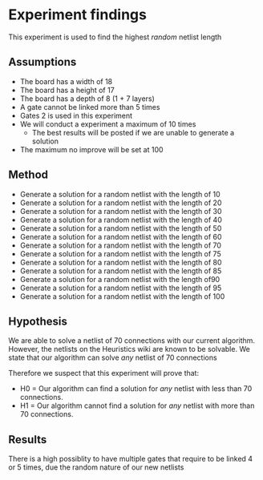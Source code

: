 # Experiment findings
This experiment is used to find the highest _random_ netlist length

## Assumptions
* The board has a width of 18
* The board has a height of 17
* The board has a depth of 8 (1 + 7 layers)
* A gate cannot be linked more than 5 times
* Gates 2 is used in this experiment
* We will conduct a experiment a maximum of 10 times
  * The best results will be posted if we are unable to generate a solution
* The maximum no improve will be set at 100

## Method
* Generate a solution for a random netlist with the length of 10
* Generate a solution for a random netlist with the length of 20
* Generate a solution for a random netlist with the length of 30
* Generate a solution for a random netlist with the length of 40
* Generate a solution for a random netlist with the length of 50
* Generate a solution for a random netlist with the length of 60
* Generate a solution for a random netlist with the length of 70
* Generate a solution for a random netlist with the length of 75
* Generate a solution for a random netlist with the length of 80
* Generate a solution for a random netlist with the length of 85
* Generate a solution for a random netlist with the length of90
* Generate a solution for a random netlist with the length of 95
* Generate a solution for a random netlist with the length of 100

## Hypothesis
We are able to solve a netlist of 70 connections with our current algorithm.
However, the netlists on the Heuristics wiki are known to be solvable.
We state that our algorithm can solve _any_ netlist of 70 connections

Therefore we suspect that this experiment will prove that:

* H0 = Our algorithm can find a solution for _any_ netlist with less than 70 connections.
* H1 = Our algorithm cannot find a solution for _any_ netlist with more than 70 connections.

## Results
There is a high possiblity to have multiple gates that require to be linked 4 or 5 times, due the random nature of our new netlists
